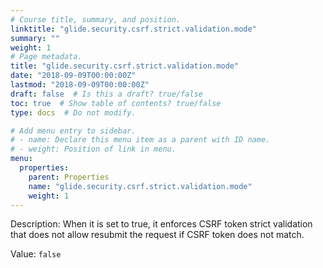 ```yaml
---
# Course title, summary, and position.
linktitle: "glide.security.csrf.strict.validation.mode"
summary: ""
weight: 1
# Page metadata.
title: "glide.security.csrf.strict.validation.mode"
date: "2018-09-09T00:00:00Z"
lastmod: "2018-09-09T00:00:00Z"
draft: false  # Is this a draft? true/false
toc: true  # Show table of contents? true/false
type: docs  # Do not modify.

# Add menu entry to sidebar.
# - name: Declare this menu item as a parent with ID name.
# - weight: Position of link in menu.
menu:
  properties:
    parent: Properties
    name: "glide.security.csrf.strict.validation.mode"
    weight: 1
---
```


Description: When it is set to true, it enforces CSRF token strict validation that does not allow resubmit the request if CSRF token does not match.


Value: `false`
